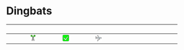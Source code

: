 # Dingbats

| &#x2003; | &#x2003; | &#x2003; | &#x2003; | &#x2003; | &#x2003; | &#x2003; | &#x2003; | &#x2003; | &#x2003; | &#x2003; | &#x2003; | &#x2003; | &#x2003; | &#x2003; | &#x2003; |
| :---: | :---: | :---: | :---: | :---: | :---: | :---: | :---: | :---: | :---: | :---: | :---: | :---: | :---: | :---: | :---: |
| &#160; | &#160; | <a href="U+2702-VS16_scissors.svg" title="Scissors"><img src="U+2702-VS16_scissors.svg" x="0" y="0" width="18" height="18"/></a>| &#160; | &#160; | <a href="U+2705_check_mark_button.svg" title="Check mark button"><img src="U+2705_check_mark_button.svg" x="0" y="0" width="18" height="18"/></a>| &#160; | &#160; | <a href="U+2708-VS16_airplane.svg" title="Airplane"><img src="U+2708-VS16_airplane.svg" x="0" y="0" width="18" height="18"/></a>|


